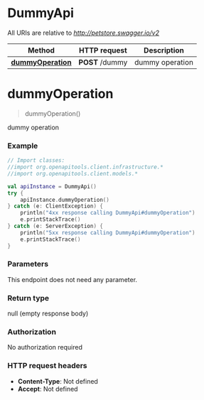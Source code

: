 # DummyApi

All URIs are relative to *http://petstore.swagger.io/v2*

| Method | HTTP request | Description |
| ------------- | ------------- | ------------- |
| [**dummyOperation**](DummyApi.md#dummyOperation) | **POST** /dummy | dummy operation |


<a id="dummyOperation"></a>
# **dummyOperation**
> dummyOperation()

dummy operation



### Example
```kotlin
// Import classes:
//import org.openapitools.client.infrastructure.*
//import org.openapitools.client.models.*

val apiInstance = DummyApi()
try {
    apiInstance.dummyOperation()
} catch (e: ClientException) {
    println("4xx response calling DummyApi#dummyOperation")
    e.printStackTrace()
} catch (e: ServerException) {
    println("5xx response calling DummyApi#dummyOperation")
    e.printStackTrace()
}
```

### Parameters
This endpoint does not need any parameter.

### Return type

null (empty response body)

### Authorization

No authorization required

### HTTP request headers

 - **Content-Type**: Not defined
 - **Accept**: Not defined

